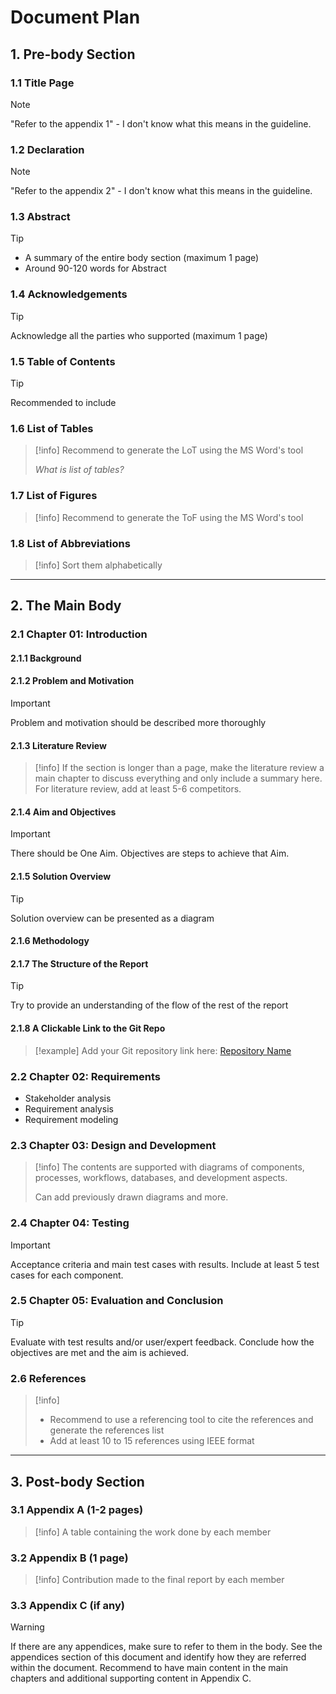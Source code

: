 # Document Plan

## 1. Pre-body Section

### 1.1 Title Page 
>[!note]
>"Refer to the appendix 1" - I don't know what this means in the guideline.

### 1.2 Declaration
>[!note]
>"Refer to the appendix 2" - I don't know what this means in the guideline.

### 1.3 Abstract
>[!tip]
>- A summary of the entire body section (maximum 1 page)
>- Around 90-120 words for Abstract

### 1.4 Acknowledgements 
>[!tip]
>Acknowledge all the parties who supported (maximum 1 page)

### 1.5 Table of Contents
>[!tip]
>Recommended to include

### 1.6 List of Tables 
>[!info]
>Recommend to generate the LoT using the MS Word's tool
>
>*What is list of tables?*

### 1.7 List of Figures 
>[!info]
>Recommend to generate the ToF using the MS Word's tool

### 1.8 List of Abbreviations  
>[!info]
>Sort them alphabetically

---

## 2. The Main Body

### 2.1 Chapter 01: Introduction

#### 2.1.1 Background

#### 2.1.2 Problem and Motivation
>[!important]
>Problem and motivation should be described more thoroughly

#### 2.1.3 Literature Review
>[!info]
>If the section is longer than a page, make the literature review a main chapter to discuss everything and only include a summary here. For literature review, add at least 5-6 competitors.

#### 2.1.4 Aim and Objectives
>[!important]
>There should be One Aim. Objectives are steps to achieve that Aim.

#### 2.1.5 Solution Overview
>[!tip]
>Solution overview can be presented as a diagram

#### 2.1.6 Methodology

#### 2.1.7 The Structure of the Report 
>[!tip]
>Try to provide an understanding of the flow of the rest of the report

#### 2.1.8 A Clickable Link to the Git Repo
>[!example]
>Add your Git repository link here: [Repository Name](URL)

### 2.2 Chapter 02: Requirements
- Stakeholder analysis
- Requirement analysis
- Requirement modeling

### 2.3 Chapter 03: Design and Development
>[!info]
>The contents are supported with diagrams of components, processes, workflows, databases, and development aspects.
>
>Can add previously drawn diagrams and more.

### 2.4 Chapter 04: Testing
>[!important]
>Acceptance criteria and main test cases with results. Include at least 5 test cases for each component.

### 2.5 Chapter 05: Evaluation and Conclusion
>[!tip]
>Evaluate with test results and/or user/expert feedback. Conclude how the objectives are met and the aim is achieved.

### 2.6 References 
>[!info]
>- Recommend to use a referencing tool to cite the references and generate the references list
>- Add at least 10 to 15 references using IEEE format

---

## 3. Post-body Section

### 3.1 Appendix A (1-2 pages)
>[!info]
>A table containing the work done by each member

### 3.2 Appendix B (1 page)
>[!info]
>Contribution made to the final report by each member

### 3.3 Appendix C (if any) 
>[!warning]
>If there are any appendices, make sure to refer to them in the body. See the appendices section of this document and identify how they are referred within the document. Recommend to have main content in the main chapters and additional supporting content in Appendix C.


